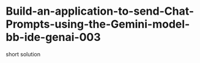 # Build-an-application-to-send-Chat-Prompts-using-the-Gemini-model-bb-ide-genai-003
short solution 
